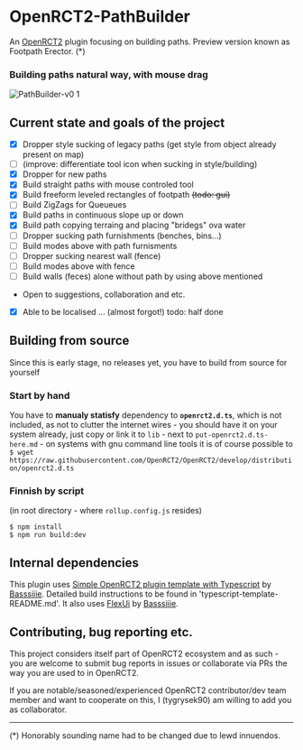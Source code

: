 # OpenRCT2-PathBuilder

An [OpenRCT2](https://github.com/OpenRCT2/OpenRCT2) plugin focusing on building paths. Preview version known as Footpath Erector. (*)

### Building paths natural way, with mouse drag

![PathBuilder-v0 1](https://github.com/user-attachments/assets/ea1fe656-a5cd-4d74-b1f4-4f46ca9c5655)


## Current state and goals of the project

- [x] Dropper style sucking of legacy paths (get style from object already present on map) 
- [ ] (improve: differentiate tool icon when sucking in style/building)
- [x] Dropper for new paths
- [x] Build straight paths with mouse controled tool
- [x] Build freeform leveled rectangles of footpath ~~(todo: gui)~~
- [ ] Build ZigZags for Queueues
- [x] Build paths in continuous slope up or down
- [x] Build path copying terraing and placing "bridegs" ova water
- [ ] Dropper sucking path furnishments (benches, bins...)
- [ ] Build modes above with path furnisments
- [ ] Dropper sucking nearest wall (fence)
- [ ] Build modes above with fence
- [ ] Build walls (feces) alone without path by using above mentioned
- Open to suggestions, collaboration and etc.
- [x] Able to be localised ... (almost forgot!) todo: half done

## Building from source

Since this is early stage, no releases yet, you have to build from source for yourself 

### Start by hand
You have to **manualy statisfy** dependency to **`openrct2.d.ts`**, which is not included, as not to clutter the internet wires - you should have it on your system already, just copy or link it to `lib` - next to `put-openrct2.d.ts-here.md` - on systems with gnu command line tools it is of course possible to `$ wget https://raw.githubusercontent.com/OpenRCT2/OpenRCT2/develop/distribution/openrct2.d.ts`

### Finnish by script
(in root directory - where `rollup.config.js` resides)
```
$ npm install
$ npm run build:dev
```

## Internal dependencies 

This plugin uses [Simple OpenRCT2 plugin template with Typescript](https://github.com/Basssiiie/OpenRCT2-Simple-Typescript-Template) by [Basssiiie](https://github.com/Basssiiie). Detailed build instructions to be found in 'typescript-template-README.md'. It also uses [FlexUi](https://github.com/Basssiiie/OpenRCT2-FlexUI) by [Basssiiie](https://github.com/Basssiiie). 

## Contributing, bug reporting etc.

This project considers itself part of OpenRCT2 ecosystem and as such - you are welcome to submit bug reports in issues or collaborate via PRs the way you are used to in OpenRCT2. 

If you are notable/seasoned/experienced OpenRCT2 contributor/dev team member and want to cooperate on this, I (tygrysek90) am willing to add you as collaborator.

___________
(*) Honorably sounding name had to be changed due to lewd innuendos.
